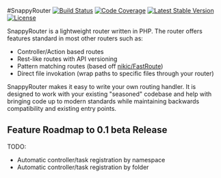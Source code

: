 #SnappyRouter
[![Build Status](https://travis-ci.org/Vectorface/SnappyRouter.svg?branch=master)](https://travis-ci.org/Vectorface/SnappyRouter)
[![Code Coverage](https://scrutinizer-ci.com/g/Vectorface/SnappyRouter/badges/coverage.png?b=master)](https://scrutinizer-ci.com/g/Vectorface/SnappyRouter/?branch=master)
[![Latest Stable Version](https://poser.pugx.org/Vectorface/Snappy-Router/v/stable.svg)](https://packagist.org/packages/Vectorface/Snappy-Router)
[![License](https://poser.pugx.org/Vectorface/Snappy-Router/license.svg)](https://packagist.org/packages/Vectorface/Snappy-Router)

SnappyRouter is a lightweight router written in PHP. The router offers features
standard in most other routers such as:
- Controller/Action based routes
- Rest-like routes with API versioning
- Pattern matching routes (based off [nikic/FastRoute](https://github.com/nikic/FastRoute))
- Direct file invokation (wrap paths to specific files through your router)

SnappyRouter makes it easy to write your own routing handler. It is designed to
work with your existing "seasoned" codebase and help with bringing code up to
modern standards while maintaining backwards compatibility and existing entry
points.

## Feature Roadmap to 0.1 beta Release

TODO:
- Automatic controller/task registration by namespace
- Automatic controller/task registration by folder